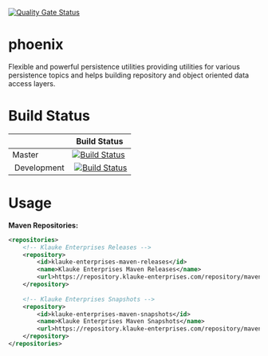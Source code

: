 [![Quality Gate Status](https://sonar.klauke-enterprises.com/api/project_badges/measure?project=phoenix&metric=alert_status)](https://sonar.klauke-enterprises.com/dashboard?id=phoenix)

# phoenix
Flexible and powerful persistence utilities providing utilities for various persistence topics and helps building repository and object oriented data access layers.

# Build Status
|             | Build Status                                                                                                            |
|-------------|-------------------------------------------------------------------------------------------------------------------------|
| Master      | [![Build Status](https://travis-ci.org/d3adspace/phoenix.svg?branch=master)](https://travis-ci.org/d3adspace/phoenix) |
| Development | [![Build Status](https://travis-ci.org/d3adspace/phoenix.svg?branch=dev)](https://travis-ci.org/d3adspace/phoenix) |

# Usage

**Maven Repositories:**
```xml
<repositories>
    <!-- Klauke Enterprises Releases -->
    <repository>
        <id>klauke-enterprises-maven-releases</id>
        <name>Klauke Enterprises Maven Releases</name>
        <url>https://repository.klauke-enterprises.com/repository/maven-releases/</url>
    </repository>
	
    <!-- Klauke Enterprises Snapshots -->
    <repository>
        <id>klauke-enterprises-maven-snapshots</id>
        <name>Klauke Enterprises Maven Snapshots</name>
        <url>https://repository.klauke-enterprises.com/repository/maven-snapshots/</url>
    </repository>
</repositories>
```
